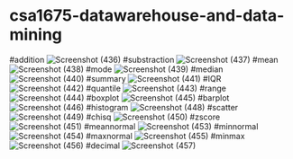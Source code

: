 # csa1675-datawarehouse-and-data-mining
#addition
![Screenshot (436)](https://user-images.githubusercontent.com/112737435/216874983-7b9cadd6-2aac-4000-b9aa-f781754bc9b6.png)
#substraction
![Screenshot (437)](https://user-images.githubusercontent.com/112737435/216874723-f94a630e-2f3d-4969-b1c4-6e333d703c31.png)
#mean
![Screenshot (438)](https://user-images.githubusercontent.com/112737435/216875021-5e56b970-f7ec-43cd-be9b-b17fdd1c9bf3.png)
#mode
![Screenshot (439)](https://user-images.githubusercontent.com/112737435/216875055-9786fd4b-28a0-46a9-93e9-e370384578c2.png)
#median
![Screenshot (440)](https://user-images.githubusercontent.com/112737435/216875141-fe0bf458-9e0b-44c1-adac-9878ed190543.png)
#summary
![Screenshot (441)](https://user-images.githubusercontent.com/112737435/216875188-9f37aabc-3a62-4209-92ed-b0ad7eeffefd.png)
#IQR
![Screenshot (442)](https://user-images.githubusercontent.com/112737435/216875231-da5da71c-adf1-440b-af82-83524066b88b.png)
#quantile
![Screenshot (443)](https://user-images.githubusercontent.com/112737435/216875335-4f7366f1-6a06-45d9-89c2-aa73c41725c8.png)
#range
![Screenshot (444)](https://user-images.githubusercontent.com/112737435/216875513-534f0c0c-1717-46a1-bb6a-4b89b30f9f56.png)
#boxplot
![Screenshot (445)](https://user-images.githubusercontent.com/112737435/216875708-437a9aa1-946e-49b8-af97-9de4666af486.png)
#barplot
![Screenshot (446)](https://user-images.githubusercontent.com/112737435/216875826-10a59adc-3e69-4566-ba27-7a16de89910e.png)
#histogram
![Screenshot (448)](https://user-images.githubusercontent.com/112737435/216876979-af2dfce2-299c-4317-89cf-c181c3b49fd7.png)
#scatter
![Screenshot (449)](https://user-images.githubusercontent.com/112737435/216877048-723e21ac-c1b3-421f-a375-cf55e95ec2e4.png)
#chisq
![Screenshot (450)](https://user-images.githubusercontent.com/112737435/216877146-5a357c55-991e-4efa-a8e0-f26c8d06829a.png)
#zscore
![Screenshot (451)](https://user-images.githubusercontent.com/112737435/216877200-acaa5f98-5721-4351-88d7-c147fed5e4ba.png)
#meannormal
![Screenshot (453)](https://user-images.githubusercontent.com/112737435/216877255-19f6762f-b5e4-4885-91ce-d40110cce633.png)
#minnormal
![Screenshot (454)](https://user-images.githubusercontent.com/112737435/216876004-5b053b8a-f895-4c55-98ef-543f366a40a7.png)
#maxnormal
![Screenshot (455)](https://user-images.githubusercontent.com/112737435/216876103-e0e42eb7-a30f-4405-b3bc-d91fbb793957.png)
#minmax
![Screenshot (456)](https://user-images.githubusercontent.com/112737435/216876148-b8ac7eb4-add2-4f02-b385-dd14ea2b430b.png)
#decimal
![Screenshot (457)](https://user-images.githubusercontent.com/112737435/216876189-29d59dd8-255f-42f4-97da-f53c7c4d8315.png)
